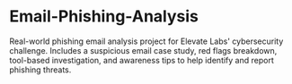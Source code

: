 # Email-Phishing-Analysis
Real-world phishing email analysis project for Elevate Labs' cybersecurity challenge. Includes a suspicious email case study, red flags breakdown, tool-based investigation, and awareness tips to help identify and report phishing threats.
